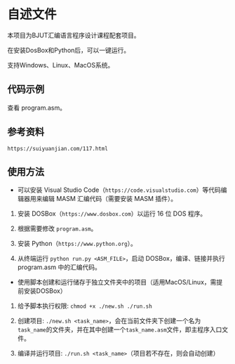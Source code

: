 # 自述文件

本项目为BJUT汇编语言程序设计课程配套项目。

在安装DosBox和Python后，可以一键运行。

支持Windows、Linux、MacOS系统。

## 代码示例

查看 program.asm。

## 参考资料

`https://suiyuanjian.com/117.html`

## 使用方法

* 可以安装 Visual Studio Code（`https://code.visualstudio.com`）等代码编辑器用来编辑 MASM 汇编代码（需要安装 MASM 插件）。

1. 安装 DOSBox（`https://www.dosbox.com`）以运行 16 位 DOS 程序。

2. 根据需要修改 `program.asm`。

3. 安装 Python（`https://www.python.org`）。

4. 从终端运行 `python run.py <ASM_FILE>`，启动 DOSBox，编译、链接并执行 program.asm 中的汇编代码。

* 使用脚本创建和运行储存于独立文件夹中的项目（适用MacOS/Linux，需提前安装DOSBox）

1. 给予脚本执行权限: `chmod +x ./new.sh ./run.sh`

2. 创建项目: `./new.sh <task_name>`，会在当前文件夹下创建一个名为`task_name`的文件夹，并在其中创建一个`task_name.asm`文件，即主程序入口文件。

3. 编译并运行项目: `./run.sh <task_name>`（项目若不存在，则会自动创建）